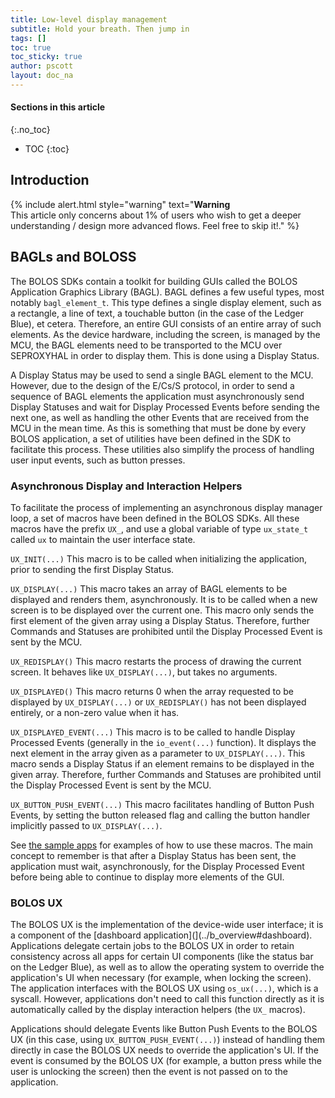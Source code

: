 ```yaml
---
title: Low-level display management
subtitle: Hold your breath. Then jump in
tags: []
toc: true
toc_sticky: true
author: pscott
layout: doc_na
---
```


#### Sections in this article
{:.no_toc}
* TOC
{:toc}

## Introduction

<!--  -->
{% include alert.html style="warning" text="<b>Warning</b><br>This article only concerns about 1% of users who wish to get a deeper understanding / design more advanced flows. Feel free to skip it!." %}
<!--  -->

## BAGLs and BOLOSS

The BOLOS SDKs contain a toolkit for building GUIs called the BOLOS Application Graphics Library (BAGL). BAGL defines a few useful types, most notably `bagl_element_t`. This type defines a single display element, such as a rectangle, a line of text, a touchable button (in the case of the Ledger Blue), et cetera. Therefore, an entire GUI consists of an entire array of such elements. As the device hardware, including the screen, is managed by the MCU, the BAGL elements need to be transported to the MCU over SEPROXYHAL in order to display them. This is done using a Display Status.

A Display Status may be used to send a single BAGL element to the MCU. However, due to the design of the E/Cs/S protocol, in order to send a sequence of BAGL elements the application must asynchronously send Display Statuses and wait for Display Processed Events before sending the next one, as well as handling the other Events that are received from the MCU in the mean time. As this is something that must be done by every BOLOS application, a set of utilities have been defined in the SDK to facilitate this process. These utilities also simplify the process of handling user input events, such as button presses.

### Asynchronous Display and Interaction Helpers

To facilitate the process of implementing an asynchronous display manager loop, a set of macros have been defined in the BOLOS SDKs. All these macros have the prefix `UX_`, and use a global variable of type `ux_state_t` called `ux` to maintain the user interface state.

`UX_INIT(...)` This macro is to be called when initializing the application, prior to sending the first Display Status.

`UX_DISPLAY(...)` This macro takes an array of BAGL elements to be displayed and renders them, asynchronously. It is to be called when a new screen is to be displayed over the current one. This macro only sends the first element of the given array using a Display Status. Therefore, further Commands and Statuses are prohibited until the Display Processed Event is sent by the MCU.

`UX_REDISPLAY()` This macro restarts the process of drawing the current screen. It behaves like `UX_DISPLAY(...)`, but takes no arguments.

`UX_DISPLAYED()` This macro returns 0 when the array requested to be displayed by `UX_DISPLAY(...)` or `UX_REDISPLAY()` has not been displayed entirely, or a non-zero value when it has.

`UX_DISPLAYED_EVENT(...)` This macro is to be called to handle Display Processed Events (generally in the `io_event(...)` function). It displays the next element in the array given as a parameter to `UX_DISPLAY(...)`. This macro sends a Display Status if an element remains to be displayed in the given array. Therefore, further Commands and Statuses are prohibited until the Display Processed Event is sent by the MCU.

`UX_BUTTON_PUSH_EVENT(...)` This macro facilitates handling of Button Push Events, by setting the button released flag and calling the button handler implicitly passed to `UX_DISPLAY(...)`.

See [the sample apps](https://github.com/LedgerHQ/blue-sample-apps) for examples of how to use these macros. The main concept to remember is that after a Display Status has been sent, the application must wait, asynchronously, for the Display Processed Event before being able to continue to display more elements of the GUI.

### BOLOS UX

The BOLOS UX is the implementation of the device-wide user interface; it is a component of the [dashboard application](](../b_overview#dashboard). Applications delegate certain jobs to the BOLOS UX in order to retain consistency across all apps for certain UI components (like the status bar on the Ledger Blue), as well as to allow the operating system to override the application's UI when necessary (for example, when locking the screen). The application interfaces with the BOLOS UX using `os_ux(...)`, which is a syscall. However, applications don't need to call this function directly as it is automatically called by the display interaction helpers (the `UX_` macros).

Applications should delegate Events like Button Push Events to the BOLOS UX (in this case, using `UX_BUTTON_PUSH_EVENT(...)`) instead of handling them directly in case the BOLOS UX needs to override the application's UI. If the event is consumed by the BOLOS UX (for example, a button press while the user is unlocking the screen) then the event is not passed on to the application.

